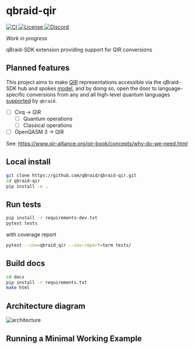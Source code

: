 # qbraid-qir

<p align="left">
  <a href="https://github.com/qBraid/qbraid-qir/actions/workflows/main.yml">
      <img src="https://github.com/qBraid/qbraid-qir/actions/workflows/main.yml/badge.svg" alt="CI">
  </a>
  <a href="https://www.gnu.org/licenses/gpl-3.0.html">
    <img src="https://img.shields.io/github/license/qBraid/qbraid.svg" alt="License"/>
  </a>
  <a href="https://discord.gg/TPBU2sa8Et">
    <img src="https://img.shields.io/discord/771898982564626445.svg?color=pink" alt="Discord"/>
  </a>
</p>

*Work in progress*

qBraid-SDK extension providing support for QIR conversions

## Planned features

This project aims to make [QIR](https://www.qir-alliance.org/) representations accessible via the qBraid-SDK hub and spokes [model](#architecture-diagram), and by doing so, open the door to language-specific conversions from any and all high-level quantum languages [supported](https://docs.qbraid.com/en/latest/sdk/overview.html#supported-frontends) by `qbraid`.

- [ ] Cirq $\rightarrow$ QIR
  - [ ] Quantum operations
  - [ ] Classical operations
- [ ] OpenQASM 3 $\rightarrow$ QIR

See: https://www.qir-alliance.org/qir-book/concepts/why-do-we-need.html

## Local install

```bash
git clone https://github.com/qBraid/qbraid-qir.git
cd qbraid-qir
pip install -e .
```

## Run tests

```bash
pip install -r requirements-dev.txt
pytest tests
```

with coverage report

```bash
pytest --cov=qbraid_qir --cov-report=term tests/
```

## Build docs

```bash
cd docs
pip install -r requirements.txt
make html
```

## Architecture diagram

![architecture](https://github.com/qBraid/qbraid-qir/assets/46977852/64da00e3-ca11-443d-b9d0-66a2a71dca0f)

## Running a Minimal Working Example